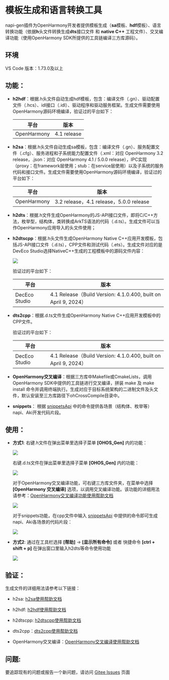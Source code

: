 # 模板生成和语言转换工具

napi-gen插件为OpenHarmony开发者提供模板生成（**sa**模板、**hdf**模板）、语言转换功能（依据**h**头文件转换生成**dts**接口文件 和  **native C++** 工程文件）、交叉编译功能（使用OpenHarmony SDK所提供的工具链编译三方库源码）。

## 环境

VS Code 版本：1.73.0及以上

## 功能：

- **h2hdf**：根据.h头文件自动生成hdf模板，包含：编译文件（.gn）、驱动配置文件（.hcs）、idl接口（.idl）、驱动程序和驱动服务框架。生成文件需要使用OpenHarmony源码环境编译，验证过的平台如下：

  | 平台        | 版本        |
  | ----------- | ----------- |
  | OpenHarmony | 4.1 release |

- **h2sa**：根据.h头文件自动生成sa模板，包含：编译文件（.gn）、服务配置文件（.cfg）、服务进程和子系统能力配置文件（.xml：对应 OpenHarmony 3.2 release，.json：对应 OpenHarmony 4.1 / 5.0.0 release），IPC实现（proxy：在framework层使用；stub：在service层使用）以及子系统的服务代码和接口文件。生成文件需要使用OpenHarmony源码环境编译，验证过的平台如下：

  | 平台        | 版本                                    |
  | ----------- | --------------------------------------- |
  | OpenHarmony | 3.2 release，4.1 release，5.0.0 release |

- **h2dts**：根据.h文件生成OpenHarmony的JS-API接口文件，即将C/C++方法，枚举型，结构体，类转换成ArkTS语法的代码（.d.ts）。生成文件可以当作OpenHarmony应用导入的头文件使用；

- **h2dtscpp**：根据.h头文件生成OpenHarmony Native C++应用开发模板，包括JS-API接口文件（.d.ts），CPP文件和测试代码（.ets）。生成文件对应的是DevEco Studio选择NativeC++生成的工程模板中的源码文件内容：

  ![](https://gitee.com/openharmony/napi_generator/raw/master/src/vscode_plugin/images/h2dtscpp_gen.png)
  
  验证过的平台如下：
  
  | 平台          | 版本                                                         |
  | ------------- | ------------------------------------------------------------ |
  | DecEco Studio | 4.1 Release（Build Version: 4.1.0.400, built on April 9, 2024） |

- **dts2cpp**：根据.d.ts文件生成OpenHarmony Native C++应用开发模板中的CPP文件。

  验证过的平台如下：

  | 平台          | 版本                                                         |
  | ------------- | ------------------------------------------------------------ |
  | DecEco Studio | 4.1 Release（Build Version: 4.1.0.400, built on April 9, 2024） |

- **OpenHarmony交叉编译**：根据三方库中Makefile或CmakeLists，调用OpenHarmony SDK中提供的工具链进行交叉编译，拼装 make 及 make install 命令并调用终端执行。生成对应于目标系统架构的二进制文件及头文件，默认安装至三方库路径下ohCrossCompile目录中。

- **snippets**： 根据 [snippetsApi](https://gitee.com/openharmony/napi_generator/tree/master/src/vscode_plugin/docs/snippetsApi.md) 中的命令提供各场景（结构体、枚举等）napi、Aki开发代码片段。

## 使用：

- **方式1**: 右键.h文件在弹出菜单里选择子菜单 **[OHOS_Gen]** 内的功能：

  ![](https://gitee.com/openharmony/napi_generator/raw/master/src/vscode_plugin/images/h2sa4-1.png)

  右键.d.ts文件在弹出菜单里选择子菜单 **[OHOS_Gen]** 内的功能：

  ![](https://gitee.com/openharmony/napi_generator/raw/master/src/vscode_plugin/images/dts2cpp_gen.png)

  对于OpenHarmony交叉编译功能，可右键三方库文件夹，在菜单中选择 **[OpenHarmony 交叉编译]** 选项，以调用交叉编译功能。该功能的详细用法请参考：[OpenHarmony交叉编译功能使用帮助文档](https://gitee.com/openharmony/napi_generator/tree/master/src/vscode_plugin/docs/ohCrossCompile.md)

  ![](https://gitee.com/openharmony/napi_generator/raw/master/src/vscode_plugin/images/ohCrossCompile_menu.png)

  对于snippets功能，在cpp文件中输入 [snippetsApi](https://gitee.com/openharmony/napi_generator/tree/master/src/vscode_plugin/docs/snippetsApi.md) 中提供的命令即可生成napi、Aki各场景的代码片段：

  ![](https://gitee.com/openharmony/napi_generator/raw/master/src/vscode_plugin/images/snippets_use.png)

  

- **方式2**: 通过在工具栏选择 **[帮助]** -> **[显示所有命令]**  或者 快捷命令 **[ctrl + shift + p]** 在弹出窗口里输入h2dts等命令使用功能 

  ![](https://gitee.com/openharmony/napi_generator/raw/master/src/vscode_plugin/images/ctrl_shift_p.png)

## 验证：

生成文件的详细用法请参考以下链接：

* h2sa: [h2sa使用帮助文档](https://gitee.com/openharmony/napi_generator/blob/master/src/cli/h2sa/docs/usage/usage.md#生成物)

* h2hdf: [h2hdf使用帮助文档](https://gitee.com/openharmony/napi_generator/blob/master/src/cli/h2hdf/docs/usage.md#编译)

* h2dtscpp: [h2dtscpp使用帮助文档](https://gitee.com/openharmony/napi_generator/blob/master/src/cli/h2dtscpp/docs/usage/INSTRUCTION_ZH.md)

* dts2cpp：[dts2cpp使用帮助文档](https://gitee.com/openharmony/napi_generator/tree/master/src/vscode_plugin/docs/usedts2cpp.md)

* OpenHarmony交叉编译：[OpenHarmony交叉编译使用帮助文档](https://gitee.com/openharmony/napi_generator/tree/master/src/vscode_plugin/docs/uselibrary.md)

## 问题:

要追踪现有的问题或报告一个新问题，请访问 [Gitee Issues](https://gitee.com/openharmony/napi_generator/issues) 页面 

